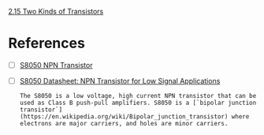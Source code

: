 [2.15 Two Kinds of Transistors](https://docs.sunfounder.com/projects/euler-kit/en/latest/pyproject/py_transistor.html)



# References

- [ ] [S8050 NPN Transistor](https://components101.com/transistors/s8050-transistor-pinout-equivalent-datasheet)
- [ ] [S8050 Datasheet: NPN Transistor for Low Signal Applications](https://www.ultralibrarian.com/2022/06/14/s8050-datasheet-npn-transistor-for-low-signal-applications-ulc)

      The S8050 is a low voltage, high current NPN transistor that can be used as Class B push-pull amplifiers. S8050 is a [`bipolar junction transistor`](https://en.wikipedia.org/wiki/Bipolar_junction_transistor) where electrons are major carriers, and holes are minor carriers. 
